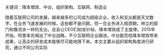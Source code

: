 
关键词：降本增效、中台、组织架构、互联网、制造业

随着互联网公司的发展，越来越多的公司成为超级企业，收入和支出都是天文数字。在业务飞速发展的时候，这些都不是问题。但一旦业务进入瓶颈期，林立的部门和像流水一样的支出，总会让CEO们如坐针毡，降本增效成了主旋律。2015年开始，阿里率先喊出了中台战略，不少互联网企业跟进。中台能否给降本增效带来成果，让高企的研发成本能够尽可能地降下来。本文主要从组织架构角度进行研究，通过不同公司实际